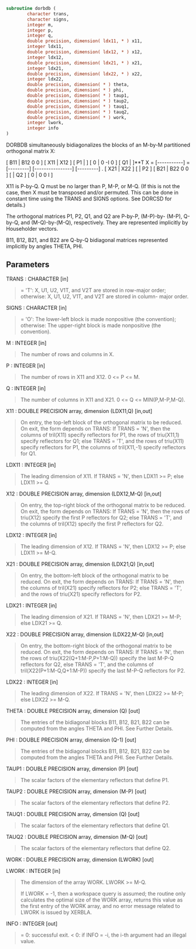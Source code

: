 ```fortran
subroutine dorbdb (
        character trans,
        character signs,
        integer m,
        integer p,
        integer q,
        double precision, dimension( ldx11, * ) x11,
        integer ldx11,
        double precision, dimension( ldx12, * ) x12,
        integer ldx12,
        double precision, dimension( ldx21, * ) x21,
        integer ldx21,
        double precision, dimension( ldx22, * ) x22,
        integer ldx22,
        double precision, dimension( * ) theta,
        double precision, dimension( * ) phi,
        double precision, dimension( * ) taup1,
        double precision, dimension( * ) taup2,
        double precision, dimension( * ) tauq1,
        double precision, dimension( * ) tauq2,
        double precision, dimension( * ) work,
        integer lwork,
        integer info
)
```

DORBDB simultaneously bidiagonalizes the blocks of an M-by-M
partitioned orthogonal matrix X:

[ B11 | B12 0  0 ]
[ X11 | X12 ]   [ P1 |    ] [  0  |  0 -I  0 ] [ Q1 |    ]\*\*T
X = [-----------] = [---------] [----------------] [---------]   .
[ X21 | X22 ]   [    | P2 ] [ B21 | B22 0  0 ] [    | Q2 ]
[  0  |  0  0  I ]

X11 is P-by-Q. Q must be no larger than P, M-P, or M-Q. (If this is
not the case, then X must be transposed and/or permuted. This can be
done in constant time using the TRANS and SIGNS options. See DORCSD
for details.)

The orthogonal matrices P1, P2, Q1, and Q2 are P-by-P, (M-P)-by-
(M-P), Q-by-Q, and (M-Q)-by-(M-Q), respectively. They are
represented implicitly by Householder vectors.

B11, B12, B21, and B22 are Q-by-Q bidiagonal matrices represented
implicitly by angles THETA, PHI.

## Parameters
TRANS : CHARACTER [in]
> = 'T':      X, U1, U2, V1T, and V2T are stored in row-major
> order;
> otherwise:  X, U1, U2, V1T, and V2T are stored in column-
> major order.

SIGNS : CHARACTER [in]
> = 'O':      The lower-left block is made nonpositive (the
> convention);
> otherwise:  The upper-right block is made nonpositive (the
> convention).

M : INTEGER [in]
> The number of rows and columns in X.

P : INTEGER [in]
> The number of rows in X11 and X12. 0 <= P <= M.

Q : INTEGER [in]
> The number of columns in X11 and X21. 0 <= Q <=
> MIN(P,M-P,M-Q).

X11 : DOUBLE PRECISION array, dimension (LDX11,Q) [in,out]
> On entry, the top-left block of the orthogonal matrix to be
> reduced. On exit, the form depends on TRANS:
> If TRANS = 'N', then
> the columns of tril(X11) specify reflectors for P1,
> the rows of triu(X11,1) specify reflectors for Q1;
> else TRANS = 'T', and
> the rows of triu(X11) specify reflectors for P1,
> the columns of tril(X11,-1) specify reflectors for Q1.

LDX11 : INTEGER [in]
> The leading dimension of X11. If TRANS = 'N', then LDX11 >=
> P; else LDX11 >= Q.

X12 : DOUBLE PRECISION array, dimension (LDX12,M-Q) [in,out]
> On entry, the top-right block of the orthogonal matrix to
> be reduced. On exit, the form depends on TRANS:
> If TRANS = 'N', then
> the rows of triu(X12) specify the first P reflectors for
> Q2;
> else TRANS = 'T', and
> the columns of tril(X12) specify the first P reflectors
> for Q2.

LDX12 : INTEGER [in]
> The leading dimension of X12. If TRANS = 'N', then LDX12 >=
> P; else LDX11 >= M-Q.

X21 : DOUBLE PRECISION array, dimension (LDX21,Q) [in,out]
> On entry, the bottom-left block of the orthogonal matrix to
> be reduced. On exit, the form depends on TRANS:
> If TRANS = 'N', then
> the columns of tril(X21) specify reflectors for P2;
> else TRANS = 'T', and
> the rows of triu(X21) specify reflectors for P2.

LDX21 : INTEGER [in]
> The leading dimension of X21. If TRANS = 'N', then LDX21 >=
> M-P; else LDX21 >= Q.

X22 : DOUBLE PRECISION array, dimension (LDX22,M-Q) [in,out]
> On entry, the bottom-right block of the orthogonal matrix to
> be reduced. On exit, the form depends on TRANS:
> If TRANS = 'N', then
> the rows of triu(X22(Q+1:M-P,P+1:M-Q)) specify the last
> M-P-Q reflectors for Q2,
> else TRANS = 'T', and
> the columns of tril(X22(P+1:M-Q,Q+1:M-P)) specify the last
> M-P-Q reflectors for P2.

LDX22 : INTEGER [in]
> The leading dimension of X22. If TRANS = 'N', then LDX22 >=
> M-P; else LDX22 >= M-Q.

THETA : DOUBLE PRECISION array, dimension (Q) [out]
> The entries of the bidiagonal blocks B11, B12, B21, B22 can
> be computed from the angles THETA and PHI. See Further
> Details.

PHI : DOUBLE PRECISION array, dimension (Q-1) [out]
> The entries of the bidiagonal blocks B11, B12, B21, B22 can
> be computed from the angles THETA and PHI. See Further
> Details.

TAUP1 : DOUBLE PRECISION array, dimension (P) [out]
> The scalar factors of the elementary reflectors that define
> P1.

TAUP2 : DOUBLE PRECISION array, dimension (M-P) [out]
> The scalar factors of the elementary reflectors that define
> P2.

TAUQ1 : DOUBLE PRECISION array, dimension (Q) [out]
> The scalar factors of the elementary reflectors that define
> Q1.

TAUQ2 : DOUBLE PRECISION array, dimension (M-Q) [out]
> The scalar factors of the elementary reflectors that define
> Q2.

WORK : DOUBLE PRECISION array, dimension (LWORK) [out]

LWORK : INTEGER [in]
> The dimension of the array WORK. LWORK >= M-Q.
> 
> If LWORK = -1, then a workspace query is assumed; the routine
> only calculates the optimal size of the WORK array, returns
> this value as the first entry of the WORK array, and no error
> message related to LWORK is issued by XERBLA.

INFO : INTEGER [out]
> = 0:  successful exit.
> < 0:  if INFO = -i, the i-th argument had an illegal value.
